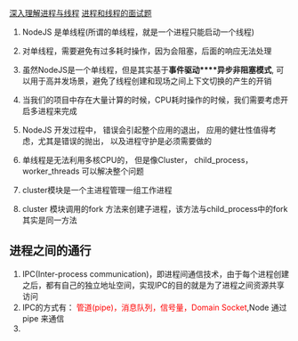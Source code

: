 
[深入理解进程与线程](https://github.com/koala-coding/goodBlog/blob/master/docs/node/processAndThread.md)
[进程和线程的面试题](https://juejin.cn/post/6844903870066327566)
1. NodeJS 是单线程(所谓的单线程，就是一个进程只能启动一个线程)
2. 对单线程，需要避免有过多耗时操作，因为会阻塞，后面的响应无法处理
3. 虽然NodeJS是一个单线程，但是其实基于**事件驱动****异步非阻塞模式**, 可以用于高并发场景，避免了线程创建和现场之间上下文切换的产生的开销
4. 当我们的项目中存在大量计算的时候，CPU耗时操作的时候，我们需要考虑开启多进程来完成
5. NodeJS 开发过程中， 错误会引起整个应用的退出， 应用的健壮性值得考虑，尤其是错误的抛出， 以及进程守护是必须需要做的
6. 单线程是无法利用多核CPU的， 但是像Cluster， child_process，worker_threads 可以解决整个问题


1. cluster模块是一个主进程管理一组工作进程
2. cluster 模块调用的fork 方法来创建子进程，该方法与child_process中的fork 其实是同一方法

## 进程之间的通行
1. IPC(Inter-process communication)，即进程间通信技术，由于每个进程创建之后，都有自己的独立地址空间，实现IPC的目的就是为了进程之间资源共享访问
2. IPC的方式有： <font color=red>管道(pipe)，消息队列，信号量，Domain Socket</font>,Node 通过pipe 来通信
3. 
